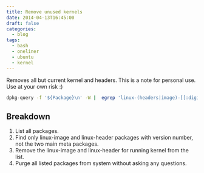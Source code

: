 ```yaml
---
title: Remove unused kernels
date: 2014-04-13T16:45:00
draft: false
categories:
  - blog
tags:
  - bash
  - oneliner
  - ubuntu
  - kernel
---
```


Removes all but current kernel and headers. This is a note for personal use. Use at your own risk :)

```bash
dpkg-query -f '${Package}\n' -W |  egrep 'linux-(headers|image)-[[:digit:]].*(|-generic)' | grep -v $(uname -r | sed 's/-generic//') | sudo xargs apt-get -q -q -yy --purge remove
```

Breakdown
---------

1. List all packages.
2. Find only linux-image and linux-header packages with version number, not the two main meta packages.
3. Remove the linux-image and linux-header for running kernel from the list.
4. Purge all listed packages from system without asking any questions.

